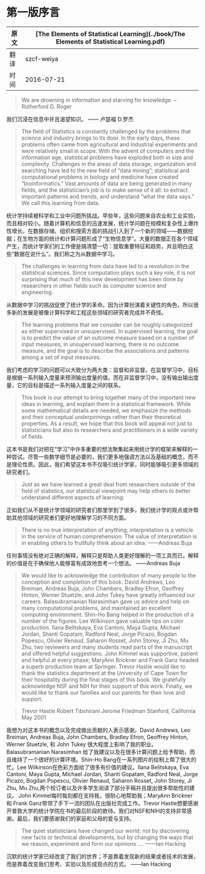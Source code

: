 # 第一版序言

原文     | [The Elements of Statistical Learning](../book/The Elements of Statistical Learning.pdf)
      ---|---
翻译     | szcf-weiya
时间     | 2016-07-21

> We are drowning in information and starving for knowledge.
–Rutherford D. Roger

我们沉浸在信息中并且渴望知识。
—— 卢瑟福 D.罗杰

> The field of Statistics is constantly challenged by the problems that science and industry brings to its door. In the early days, these problems often came from agricultural and industrial experiments and were relatively small in scope. With the advent of computers and the information age, statistical problems have exploded both in size and complexity. Challenges in the areas of data storage, organization and searching have led to the new field of “data mining”; statistical and computational problems in biology and medicine have created “bioinformatics.” Vast amounts of data are being generated in many fields, and the statistician’s job is to make sense of it all: to extract important patterns and trends, and understand “what the data says.” We call this learning from data.

统计学持续被科学和工业中问题所挑战。早些年，这些问题来自农业和工业实验，而且相对较小。随着计算机和信息的迅速发展，统计学问题在规模和复杂性上爆炸性增长。在数据存储、组织和搜索方面的挑战引入到了一个新的领域——数据挖掘；在生物方面的统计和计算问题形成了“生物信息学”。大量的数据正在各个领域产生，而统计学家们的工作便是搞清楚一切：提取重要特征和趋势，并且明白这些“数据在说什么”。我们称之为从数据中学习。

> The challenges in learning from data have led to a revolution in the statistical sciences. Since computation plays such a key role, it is not surprising that much of this new development has been done by researchers in other fields such as computer science and engineering.

从数据中学习的挑战促使了统计学的革命。因为计算扮演着关键性的角色，所以很多新的发展是被像计算科学和工程这些领域的研究者完成并不奇怪。

> The learning problems that we consider can be roughly categorized as either supervised or unsupervised. In supervised learning, the goal is to predict the value of an outcome measure based on a number of input measures; in unsupervised learning, there is no outcome measure, and the goal is to describe the associations and patterns among a set of input measures.

我们考虑的学习的问题可以大致分为两大类：监督和非监督。在监督学习中，目标是根据一系列输入度量来预测输出度量的值。而在非监督学习中，没有输出输出度量，它的目标是描述一系列输入度量之间的联系。

> This book is our attempt to bring together many of the important new
ideas in learning, and explain them in a statistical framework. While some mathematical details are needed, we emphasize the methods and their conceptual underpinnings rather than their theoretical properties. As a result, we hope that this book will appeal not just to statisticians but also to researchers and practitioners in a wide variety of fields.

这本书是我们对把在“学习”中许多重要的想法聚集起来用统计学的框架来解释的一种尝试。尽管一些数学细节是必要的，我们更多地强调方法以及基础的概念，而不是理论性质。因此，我们希望这本书不仅吸引统计学家，同时能够吸引更多领域的研究者们。

> Just as we have learned a great deal from researchers outside of the field of statistics, our statistical viewpoint may help others to better understand different aspects of learning:

正如我们从不是统计学领域的研究者们那里学到了很多，我们统计学的观点或许帮助其他领域的研究者们更好地理解学习的不同方面。

> There is no true interpretation of anything; interpretation is a
vehicle in the service of human comprehension. The value of
interpretation is in enabling others to fruitfully think about an
idea.
——Andreas Buja

任何事情没有绝对正确的解释，解释只是帮助人类更好理解的一项工具而已。解释的价值是在于确保他人能够富有成效地思考一个想法。
——Andreas Buja

> We would like to acknowledge the contribution of many people to the
conception and completion of this book. David Andrews, Leo Breiman, Andreas Buja, John Chambers, Bradley Efron, Geoffrey Hinton, Werner Stuetzle, and John Tukey have greatly influenced our careers. Balasubramanian Narasimhan gave us advice and help on many computational problems, and maintained an excellent computing environment. Shin-Ho Bang helped in the production of a number of the figures. Lee Wilkinson gave valuable tips on color production. Ilana Belitskaya, Eva Cantoni, Maya Gupta, Michael Jordan, Shanti Gopatam, Radford Neal, Jorge Picazo, Bogdan Popescu, Olivier Renaud, Saharon Rosset, John  Storey, Ji Zhu, Mu Zhu, two reviewers and many students read parts of the manuscript and offered helpful suggestions. John Kimmel was supportive, patient and helpful at every phase; MaryAnn Brickner and Frank Ganz headed a superb production team at Springer. Trevor Hastie would like to thank the statistics department at the University of Cape Town for their hospitality during the final stages of this book. We gratefully acknowledge NSF and NIH for their support of this work. Finally, we would like to thank our families and our parents for their love and support.

> Trevor Hastie
Robert Tibshirani
Jerome Friedman
Stanford, California
May 2001

我想为对这本书的概念以及完成做出贡献的人表示感谢。David Andrews, Leo Breiman, Andreas Buja, John Chambers, Bradley Efron, Geoffrey Hinton, Werner Stuetzle, 和 John Tukey 很大程度上影响了我的职业。Balasubramanian Narasimhan 给了我建议以及在很多计算问题上给予帮助，而且维持了一个很好的计算环境。Shin-Ho Bang在一系列图片的绘制上帮了很大的忙。Lee Wilkinson在色彩方面给了很多有价值的建议。Ilana Belitskaya, Eva Cantoni, Maya Gupta, Michael Jordan, Shanti Gopatam, Radford Neal, Jorge Picazo, Bogdan Popescu, Olivier Renaud, Saharon Rosset, John Storey, Ji Zhu, Mu Zhu,两个校订者以及许多学生阅读了部分手稿并且提出很多帮助性的建议。 John Kimmel每时每刻都在支持我，很耐心地帮助我；MaryAnn Brickner 和 Frank Ganz带领了手下一流的团队在出版社完成工作。Trevor Hastie想要感谢开普敦大学的统计学院在书的最后阶段的款待。我们对NSF和NIH的支持非常感谢。最后，我们要感谢我们的家庭和父母的爱与支持。

> The quiet statisticians have changed our world; not by discovering new facts or technical developments, but by changing the ways that we reason, experiment and form our opinions ....
——Ian Hacking

沉默的统计学家已经改变了我们的世界；不是靠着发现新的结果或者技术的发展，而是靠着改变我们思考、实验以及形成观点的方式。
——Ian Hacking
